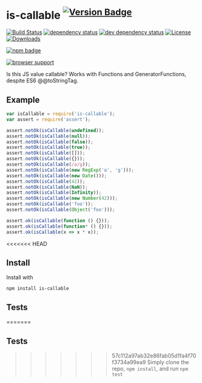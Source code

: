# is-callable <sup>[![Version Badge][2]][1]</sup>

[![Build Status][3]][4]
[![dependency status][5]][6]
[![dev dependency status][7]][8]
[![License][license-image]][license-url]
[![Downloads][downloads-image]][downloads-url]

[![npm badge][11]][1]

[![browser support][9]][10]

Is this JS value callable? Works with Functions and GeneratorFunctions, despite ES6 @@toStringTag.

## Example

```js
var isCallable = require('is-callable');
var assert = require('assert');

assert.notOk(isCallable(undefined));
assert.notOk(isCallable(null));
assert.notOk(isCallable(false));
assert.notOk(isCallable(true));
assert.notOk(isCallable([]));
assert.notOk(isCallable({}));
assert.notOk(isCallable(/a/g));
assert.notOk(isCallable(new RegExp('a', 'g')));
assert.notOk(isCallable(new Date()));
assert.notOk(isCallable(42));
assert.notOk(isCallable(NaN));
assert.notOk(isCallable(Infinity));
assert.notOk(isCallable(new Number(42)));
assert.notOk(isCallable('foo'));
assert.notOk(isCallable(Object('foo')));

assert.ok(isCallable(function () {}));
assert.ok(isCallable(function* () {}));
assert.ok(isCallable(x => x * x));
```

<<<<<<< HEAD
## Install

Install with

```
npm install is-callable
```

## Tests

=======
## Tests
>>>>>>> 57c112a97ab32e86fab05d1fa4f70f3734a99ea9
Simply clone the repo, `npm install`, and run `npm test`

[1]: https://npmjs.org/package/is-callable
[2]: http://versionbadg.es/ljharb/is-callable.svg
[3]: https://travis-ci.org/ljharb/is-callable.svg
[4]: https://travis-ci.org/ljharb/is-callable
[5]: https://david-dm.org/ljharb/is-callable.svg
[6]: https://david-dm.org/ljharb/is-callable
[7]: https://david-dm.org/ljharb/is-callable/dev-status.svg
[8]: https://david-dm.org/ljharb/is-callable#info=devDependencies
[9]: https://ci.testling.com/ljharb/is-callable.png
[10]: https://ci.testling.com/ljharb/is-callable
[11]: https://nodei.co/npm/is-callable.png?downloads=true&stars=true
[license-image]: http://img.shields.io/npm/l/is-callable.svg
[license-url]: LICENSE
[downloads-image]: http://img.shields.io/npm/dm/is-callable.svg
[downloads-url]: http://npm-stat.com/charts.html?package=is-callable
